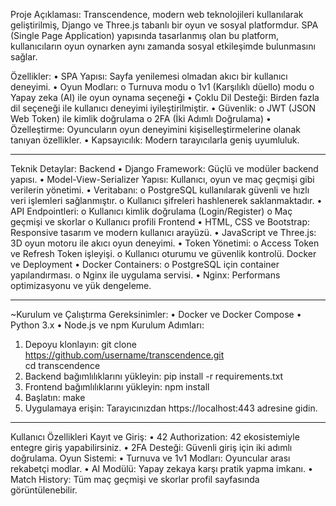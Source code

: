 Proje Açıklaması:
Transcendence, modern web teknolojileri kullanılarak geliştirilmiş, Django ve Three.js tabanlı bir oyun ve sosyal platformdur. SPA (Single Page Application) yapısında tasarlanmış olan bu platform, kullanıcıların oyun oynarken aynı zamanda sosyal etkileşimde bulunmasını sağlar.

Özellikler:
•	SPA Yapısı: Sayfa yenilemesi olmadan akıcı bir kullanıcı deneyimi.
•	Oyun Modları:
    o	Turnuva modu
    o	1v1 (Karşılıklı düello) modu
    o	Yapay zeka (AI) ile oyun oynama seçeneği
•	Çoklu Dil Desteği: Birden fazla dil seçeneği ile kullanıcı deneyimi iyileştirilmiştir.
•	Güvenlik:
    o	JWT (JSON Web Token) ile kimlik doğrulama
    o	2FA (İki Adımlı Doğrulama)
•	Özelleştirme: Oyuncuların oyun deneyimini kişiselleştirmelerine olanak tanıyan özellikler.
•	Kapsayıcılık: Modern tarayıcılarla geniş uyumluluk.
________________________________________
Teknik Detaylar:
Backend
•	Django Framework: Güçlü ve modüler backend yapısı.
•	Model-View-Serializer Yapısı: Kullanıcı, oyun ve maç geçmişi gibi verilerin yönetimi.
•	Veritabanı:
  o	PostgreSQL kullanılarak güvenli ve hızlı veri işlemleri sağlanmıştır.
  o	Kullanıcı şifreleri hashlenerek saklanmaktadır.
•	API Endpointleri:
  o	Kullanıcı kimlik doğrulama (Login/Register)
  o	Maç geçmişi ve skorlar
  o	Kullanıcı profili
Frontend
•	HTML, CSS ve Bootstrap: Responsive tasarım ve modern kullanıcı arayüzü.
•	JavaScript ve Three.js: 3D oyun motoru ile akıcı oyun deneyimi.
•	Token Yönetimi:
  o	Access Token ve Refresh Token işleyişi.
  o	Kullanıcı oturumu ve güvenlik kontrolü.
Docker ve Deployment
•	Docker Containers:
  o	PostgreSQL için container yapılandırması.
  o	Nginx ile uygulama servisi.
•	Nginx: Performans optimizasyonu ve yük dengeleme.
________________________________________
~Kurulum ve Çalıştırma
Gereksinimler:
•	Docker ve Docker Compose
•	Python 3.x
•	Node.js ve npm
Kurulum Adımları:
1.	Depoyu klonlayın:
git clone https://github.com/username/transcendence.git  
cd transcendence  
2.	Backend bağımlılıklarını yükleyin:
pip install -r requirements.txt  
3.	Frontend bağımlılıklarını yükleyin:
npm install  
4.	Başlatın:
make
6.	Uygulamaya erişin:
Tarayıcınızdan https://localhost:443 adresine gidin.
________________________________________
Kullanıcı Özellikleri
Kayıt ve Giriş:
•	42 Authorization: 42 ekosistemiyle entegre giriş yapabilirsiniz.
•	2FA Desteği: Güvenli giriş için iki adımlı doğrulama.
Oyun Sistemi:
•	Turnuva ve 1v1 Modları: Oyuncular arası rekabetçi modlar.
•	AI Modülü: Yapay zekaya karşı pratik yapma imkanı.
•	Match History: Tüm maç geçmişi ve skorlar profil sayfasında görüntülenebilir.

